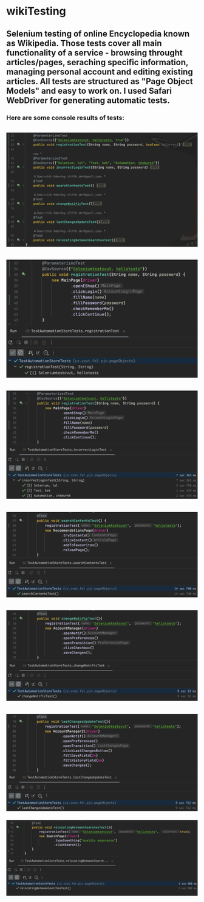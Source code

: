 # wikiTesting
## Selenium testing of online Encyclopedia known as Wikipedia. Those tests cover all main functionality of a service - browsing throught articles/pages, seraching specific information, managing personal account and editing existing articles. All tests are structured as "Page Object Models" and easy to work on. I used Safari WebDriver for generating automatic tests. 

###  Here are some console results of tests:
![1](uploads/allPassedTests.png)
--
![2](uploads/t1.png)
--
![3](uploads/t2.png)
--
![4](uploads/t3.png)
--
![5](uploads/t4.png)
--
![6](uploads/t5.png)
--
![7](uploads/t6.png)
